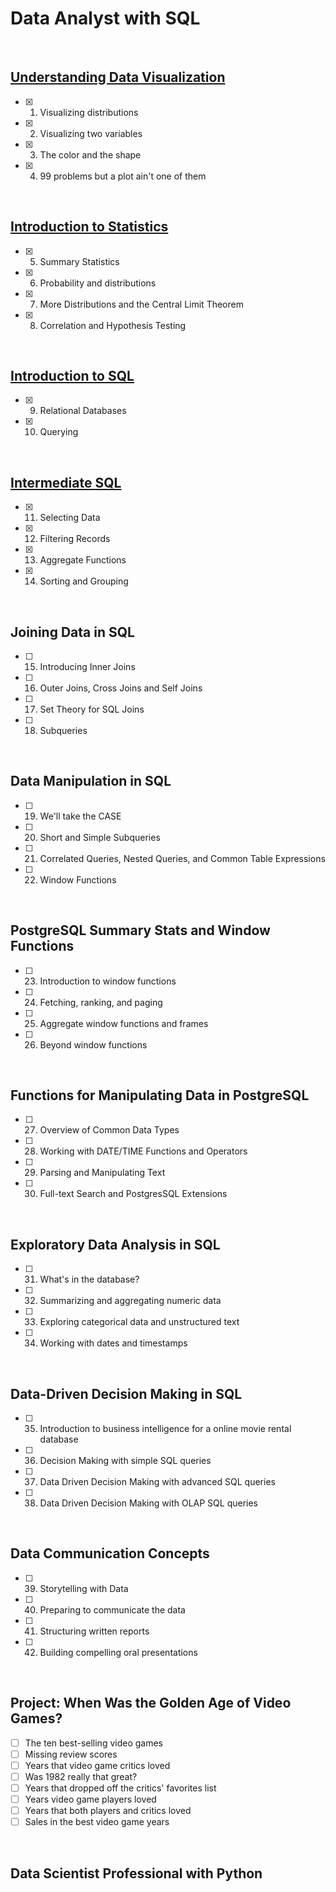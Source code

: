 # Data Analyst with SQL
<br>

## [Understanding Data Visualization](https://github.com/ChingTien/DataCamp-Data-Analyst/blob/main/a.%20Understanding%20Data%20Visualization.pdf)

- [x] 01. Visualizing distributions
- [x] 02. Visualizing two variables
- [x] 03. The color and the shape
- [x] 04. 99 problems but a plot ain't one of them
<br>

## [Introduction to Statistics](https://github.com/ChingTien/DataCamp-Data-Analyst/blob/main/b.%20Introduction%20to%20Statistics%20.pdf)

- [x] 05. Summary Statistics
- [x] 06. Probability and distributions
- [x] 07. More Distributions and the Central Limit Theorem
- [x] 08. Correlation and Hypothesis Testing
<br>

## [Introduction to SQL](https://github.com/ChingTien/DataCamp-Data-Analyst/blob/main/c.%20Introduction%20to%20SQL.pdf)

- [x] 09. Relational Databases
- [x] 10. Querying
<br>

## [Intermediate SQL](https://github.com/ChingTien/DataCamp-Data-Analyst/blob/main/d.%20Intermediate%20SQL.pdf)

- [x] 11. Selecting Data
- [x] 12. Filtering Records
- [x] 13. Aggregate Functions
- [x] 14. Sorting and Grouping
<br>

## Joining Data in SQL

- [ ] 15. Introducing Inner Joins
- [ ] 16. Outer Joins, Cross Joins and Self Joins
- [ ] 17. Set Theory for SQL Joins
- [ ] 18. Subqueries
<br>

## Data Manipulation in SQL

- [ ] 19. We'll take the CASE
- [ ] 20. Short and Simple Subqueries
- [ ] 21. Correlated Queries, Nested Queries, and Common Table Expressions
- [ ] 22. Window Functions

<br>

## PostgreSQL Summary Stats and Window Functions

- [ ] 23. Introduction to window functions
- [ ] 24. Fetching, ranking, and paging
- [ ] 25. Aggregate window functions and frames
- [ ] 26. Beyond window functions
<br>

## Functions for Manipulating Data in PostgreSQL

- [ ] 27. Overview of Common Data Types
- [ ] 28. Working with DATE/TIME Functions and Operators
- [ ] 29. Parsing and Manipulating Text
- [ ] 30. Full-text Search and PostgresSQL Extensions
<br>

## Exploratory Data Analysis in SQL

- [ ] 31. What's in the database?
- [ ] 32. Summarizing and aggregating numeric data
- [ ] 33. Exploring categorical data and unstructured text
- [ ] 34. Working with dates and timestamps
<br>

## Data-Driven Decision Making in SQL

- [ ] 35. Introduction to business intelligence for a online movie rental database
- [ ] 36. Decision Making with simple SQL queries
- [ ] 37. Data Driven Decision Making with advanced SQL queries
- [ ] 38. Data Driven Decision Making with OLAP SQL queries
<br>

## Data Communication Concepts

- [ ] 39. Storytelling with Data
- [ ] 40. Preparing to communicate the data
- [ ] 41. Structuring written reports
- [ ] 42. Building compelling oral presentations
<br>

## Project: When Was the Golden Age of Video Games?

- [ ] The ten best-selling video games
- [ ] Missing review scores
- [ ] Years that video game critics loved
- [ ] Was 1982 really that great?
- [ ] Years that dropped off the critics' favorites list
- [ ] Years video game players loved
- [ ] Years that both players and critics loved
- [ ] Sales in the best video game years
<br>



## Data Scientist Professional with Python
